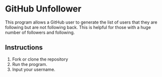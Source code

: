 # GitHub Unfollower

This program allows a GitHub user to generate the list of users that they are following but are not
following back. This is helpful for those with a huge number of followers and following.

## Instructions
1. Fork or clone the repository
2. Run the program. 
3. Input your username.